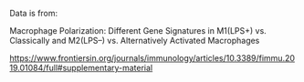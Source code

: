 
Data is from:

Macrophage Polarization: Different Gene Signatures in M1(LPS+) vs. Classically and M2(LPS–) vs. Alternatively Activated Macrophages

https://www.frontiersin.org/journals/immunology/articles/10.3389/fimmu.2019.01084/full#supplementary-material

